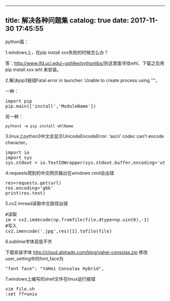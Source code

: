 
---
title: 解决各种问题集
catalog: true
date: 2017-11-30 17:45:55
---

python篇：

1.windows上，在pip install xxx失败的时候怎么办？

答：<a href="http://www.lfd.uci.edu/~gohlke/pythonlibs/">http://www.lfd.uci.edu/~gohlke/pythonlibs/</a>到这里面寻找whl，下载之后用 pip install xxx.whl 来安装。

<!--more-->

2.解决pip3报错Fatal error in launcher: Unable to create process using '"'。

一种：
<pre>import pip
pip.main(['install','ModuleName'])</pre>
另一种：
<pre class="lang-py prettyprint prettyprinted"><code><span class="pln">python3 </span><span class="pun">-</span><span class="pln">m pip install whlName
</span></code></pre>
3.linux上python3中文会显示UnicodeEncodeError: 'ascii' codec can't encode character。
<pre>import io 
import sys 
sys.stdout = io.TextIOWrapper(sys.stdout.buffer,encoding='utf-8')</pre>
4.requests爬到的中文网页输出在windows cmd会出错
<pre>res=requests.get(url)
res.encoding='gbk'
print(res.text)</pre>
5.cv2.imread读取中文路径出错
<pre>#读取
im = cv2.imdecode(np.fromfile(file,dtype=np.uint8),-1)
#写入
cv2.imencode('.jpg',res)[1].tofile(file)</pre>
6.sublime字体高低不齐

下载安装字体 http://cloud.alphadn.com/blog/yahei-consolas.zip
修改user_setting中的font_face为
<pre>"font_face": "YaHei Consolas Hybrid",</pre>
7.windows上编写的shell文件在linux运行报错
<pre>vim file.sh
:set ff=unix</pre>
